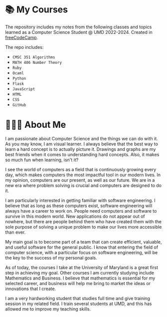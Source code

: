 
# 📚 My Courses
The repository includes my notes from the following classes and topics learned as a Computer Science Student @ UMD 2022-2024. Created in
<a href="https://www.freecodecamp.org/" target="_blank" rel="noopener noreferrer">freeCodeCamp</a>.

The repo includes:
- `CMSC 351 Algorithms`
- `MATH 406 Number Theory`
- `Ruby`
- `Ocaml`
- `Python`
- `Flask`
- `JavaScript`
- `HTML`
- `CSS`
- `GitHub`

# 🧑🏻‍💻 About Me

I am passionate about Computer Science and the things we can do with it. As you may know, I am visual learner. I always believe that the best way to learn a hard concept is to actually picture it. Drawings and graphs are my best friends when it comes to understanding hard concepts. Also, it makes so much fun when learning, isn't it?

I see the world of computers as a field that is continuously growing every day, which makes computers the most impactful tool in our modern lives. In my opinion, computers are our present, as well as our future. We are in a new era where problem solving is crucial and computers are designed to do it. 

I am particularly interested in getting familiar with software engineering. I believe that as long as these computers exist, software engineering will always have a career to work on. People need computers and software to survive in this modern world. New applications do not appear out of nowhere, but there are people behind them who have created them with the sole purpose of solving a unique problem to make our lives more accessible than ever.

My main goal is to become part of a team that can create efficient, valuable, and useful software for the general public. I know that entering the field of computer science, with a particular focus on software engineering, will be the key to the success of my personal goals.

As of today, the courses I take at the University of Maryland is a great first step in achieving my goal. Other courses I am currently studying include Mathematics and Business. I believe that mathematics is essential for my selected career, and business will help me bring to market the ideas or innovations that I create. 

I am a very hardworking student that studies full time and give training session in my related field. I train several students at UMD, and this has allowed me to improve my teaching skills. 


